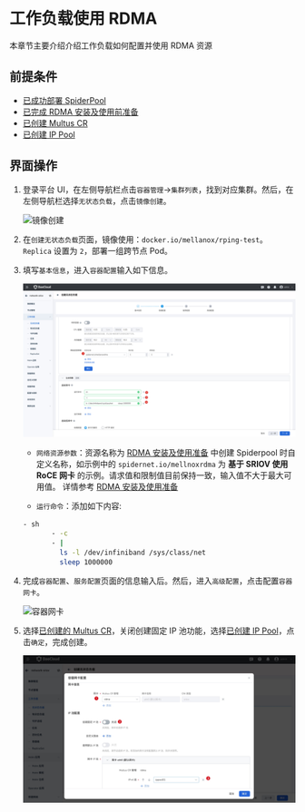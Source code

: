 # 工作负载使用 RDMA

本章节主要介绍介绍工作负载如何配置并使用 RDMA 资源

## 前提条件

- [已成功部署 SpiderPool](../../modules/spiderpool/install.md)
- [已完成 RDMA 安装及使用前准备](rdmapara.md)
- [已创建 Multus CR](../../config/multus-cr.md)
- [已创建 IP Pool](createpool.md)

## 界面操作

1. 登录平台 UI，在左侧导航栏点击`容器管理`->`集群列表`，找到对应集群。然后，在左侧导航栏选择`无状态负载`，点击`镜像创建`。

    ![镜像创建](https://docs.daocloud.io/daocloud-docs-images/docs/zh/docs/network/images/useippool01.png)

1. 在`创建无状态负载`页面，镜像使用：`docker.io/mellanox/rping-test`。`Replica` 设置为 `2`，部署一组跨节点 Pod。

1. 填写`基本信息`，进入`容器配置`输入如下信息。
   
    ![rdma_sriov](../../images/rdma_sriov01.jpg)

    - `网络资源参数`：资源名称为 [RDMA 安装及使用准备](rdmapara.md) 中创建 Spiderpool 时自定义名称，如示例中的
    `spidernet.io/mellnoxrdma` 为 **基于 SRIOV 使用 RoCE 网卡** 的示例。请求值和限制值目前保持一致，输入值不大于最大可用值。
    详情参考 [RDMA 安装及使用准备](rdmapara.md)

    - `运行命令`：添加如下内容:

    ```sh
    - sh
           - -c
           - |
             ls -l /dev/infiniband /sys/class/net
             sleep 1000000
    ```

1. 完成`容器配置`、`服务配置`页面的信息输入后。然后，进入`高级配置`，点击配置`容器网卡`。

    ![容器网卡](https://docs.daocloud.io/daocloud-docs-images/docs/zh/docs/network/images/useippool02.png)

1. 选择[已创建的 Multus CR](../../config/multus-cr.md)，关闭创建固定 IP 池功能，选择[已创建 IP Pool](createpool.md)，点击`确定`，完成创建。

    ![rdma_usage01](../../images/rdma_usage01.jpg)
